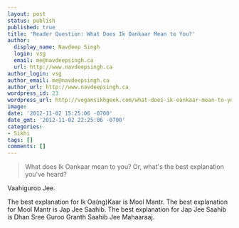 ```yaml
---
layout: post
status: publish
published: true
title: 'Reader Question: What Does Ik Oankaar Mean to You?'
author:
  display_name: Navdeep Singh
  login: vsg
  email: me@navdeepsingh.ca
  url: http://www.navdeepsingh.ca
author_login: vsg
author_email: me@navdeepsingh.ca
author_url: http://www.navdeepsingh.ca
wordpress_id: 23
wordpress_url: http://vegansikhgeek.com/what-does-ik-oankaar-mean-to-you-or-whats-the/
image: 
date: '2012-11-02 15:25:06 -0700'
date_gmt: '2012-11-02 22:25:06 -0700'
categories:
- Sikhi
tags: []
comments: []
---
```

<blockquote>What does Ik Oankaar mean to you? Or, what's the best explanation you've heard?</blockquote>
<p>Vaahiguroo Jee.</p>
<p>The best explanation for Ik Oa(ng)Kaar is Mool Mantr. The best explanation for Mool Mantr is Jap Jee Saahib. The best explanation for Jap Jee Saahib is Dhan Sree Guroo Granth Saahib Jee Mahaaraaj.</p>
